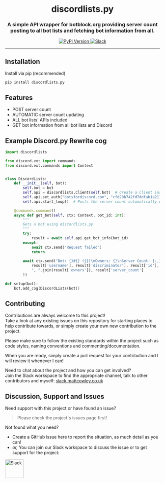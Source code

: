<!-- Source: https://github.com/MattIPv4/template/blob/master/README.md -->

<!-- Title -->
<h1 align="center" id="discordlistspy">
    discordlists.py
</h1>

<!-- Tag line -->
<h3 align="center">A simple API wrapper for botblock.org providing server count posting to all bot lists and fetching bot information from all.</h3>

<!-- Badges -->
<p align="center">
    <a href="https://pypi.org/project/discordlists.py/" target="_blank">
        <img src="https://img.shields.io/pypi/v/discordlists.py.svg?style=flat-square" alt="PyPi Version">
    </a>
    <a href="http://slack.mattcowley.co.uk/" target="_blank">
        <img src="https://img.shields.io/badge/slack-MattIPv4-blue.svg?style=flat-square" alt="Slack">
    </a>
</p>

----

<!-- Content -->
## Installation

Install via pip (recommended)

    pip install discordlists.py

## Features

* POST server count
* AUTOMATIC server count updating
* ALL bot lists' APIs included
* GET bot information from all bot lists and Discord

## Example Discord.py Rewrite cog


```Python
import discordlists

from discord.ext import commands
from discord.ext.commands import Context


class DiscordLists:
    def __init__(self, bot):
        self.bot = bot
        self.api = discordlists.Client(self.bot)  # Create a Client instance
        self.api.set_auth("botsfordiscord.com", "cfd28b742fd7ddfab1a211934c88f3d483431e639f6564193") # Set authorisation token for a bot list
        self.api.start_loop()  # Posts the server count automatically every 30 minutes

    @commands.command()
    async def get_bot(self, ctx: Context, bot_id: int):
        """
        Gets a bot using discordlists.py
        """
        try:
            result = await self.api.get_bot_info(bot_id)
        except:
            await ctx.send("Request failed")
            return
        
        await ctx.send("Bot: {}#{} ({})\nOwners: {}\nServer Count: {:,}".format(
            result['username'], result['discriminator'], result['id'], 
            ", ".join(result['owners']), result['server_count']
        ))

def setup(bot):
    bot.add_cog(DiscordLists(bot))
```

<!-- Contributing -->
## Contributing

Contributions are always welcome to this project!\
Take a look at any existing issues on this repository for starting places to help contribute towards, or simply create your own new contribution to the project.

Please make sure to follow the existing standards within the project such as code styles, naming conventions and commenting/documentation.

When you are ready, simply create a pull request for your contribution and I will review it whenever I can!

Need to chat about the project and how you can get involved?\
Join the Slack workspace to find the appropriate channel, talk to other contributors and myself: [slack.mattcowley.co.uk](http://slack.mattcowley.co.uk)

<!-- Discussion & Support -->
## Discussion, Support and Issues

Need support with this project or have found an issue?
> Please check the project's issues page first!

Not found what you need?
* Create a GitHub issue here to report the situation, as much detail as you can!
* _or,_ You can join our Slack workspace to discuss the issue or to get support for the project:
<a href="http://slack.mattcowley.co.uk/" target="_blank">
    <img src="https://img.shields.io/badge/slack-MattIPv4-blue.svg?logo=slack&logoWidth=30&logoColor=blue&style=popout-square" alt="Slack" height="60">
</a>
